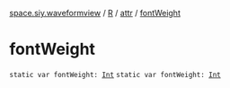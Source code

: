 [space.siy.waveformview](../../index.md) / [R](../index.md) / [attr](index.md) / [fontWeight](./font-weight.md)

# fontWeight

`static var fontWeight: `[`Int`](https://kotlinlang.org/api/latest/jvm/stdlib/kotlin/-int/index.html)
`static var fontWeight: `[`Int`](https://kotlinlang.org/api/latest/jvm/stdlib/kotlin/-int/index.html)